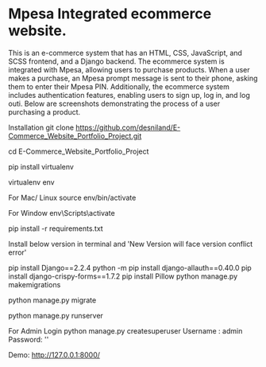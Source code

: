 # Mpesa Integrated ecommerce website.
This is an e-commerce system that has an HTML, CSS, JavaScript, and SCSS frontend, and a Django backend. The ecommerce system is integrated with Mpesa, allowing users to purchase products. When a user makes a purchase, an Mpesa prompt message is sent to their phone, asking them to enter their Mpesa PIN. Additionally, the ecommerce system includes authentication features, enabling users to sign up, log in, and log outi. Below are screenshots demonstrating the process of a user purchasing a product.

Installation
git clone https://github.com/desniland/E-Commerce_Website_Portfolio_Project.git

cd E-Commerce_Website_Portfolio_Project

pip install virtualenv

virtualenv env

For Mac/ Linux
source env/bin/activate

For Window
env\Scripts\activate

pip install -r requirements.txt

Install below version in terminal and 'New Version will face version conflict error'

pip install Django==2.2.4
python -m pip install django-allauth==0.40.0
pip install django-crispy-forms==1.7.2
pip install Pillow
python manage.py makemigrations

python manage.py migrate

python manage.py runserver

For Admin Login
python manage.py createsuperuser
Username : admin
Password: ''

Demo: http://127.0.0.1:8000/
